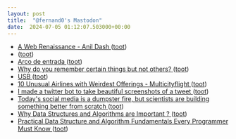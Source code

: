 ```yaml
---
layout: post
title:  "@fernand0's Mastodon"
date:  2024-07-05 01:12:07.503000+00:00
---
```

*  [A Web Renaissance - Anil Dash ](https://www.anildash.com/2022/04/13/a-web-renaissance) ([toot](https://mastodon.social/@fernand0/112731221360778811))
*  [ ](https://todon.eu/@mondadientes) ([toot](https://mastodon.social/@fernand0/112729470459307675))
*  [Arco de entrada ](https://www.flickr.com/photos/fernand0/53817273698) ([toot](https://mastodon.social/@fernand0/112729425128346943))
*  [Why do you remember certain things but not others? ](https://www.futurity.org/human-memory-3212912-2) ([toot](https://mastodon.social/@fernand0/112729366892933199))
*  [USB ](https://avecesunafoto.wordpress.com/2024/07/04/usb) ([toot](https://mastodon.social/@fernand0/112729341858802262))
*  [10 Unusual Airlines with Weirdest Offerings - Multicityflight ](https://multicityflights.com/unusual-airlines-with-weirdest-offerings) ([toot](https://mastodon.social/@fernand0/112729066367384930))
*  [I made a twitter bot to take beautiful screenshots of a tweet ](https://dev.to/dhravya/i-made-a-twitter-bot-to-take-beautiful-screenshots-of-a-tweet-3kk) ([toot](https://mastodon.social/@fernand0/112728918696074657))
*  [Today's social media is a dumpster fire, but scientists are building something better from scratch ](https://www.sciencefocus.com/news/social-media-scientist-build-better-platform?ref=refin) ([toot](https://mastodon.social/@fernand0/112728775970812557))
*  [Why Data Structures and Algorithms are Important ? ](https://dev.to/codewithsom/why-data-structures-and-algorithms-are-important--24n) ([toot](https://mastodon.social/@fernand0/112728007206534751))
*  [Practical Data Structure and Algorithm Fundamentals Every Programmer Must Know ](https://dev.to/ruppysuppy/practical-data-structure-and-algorithm-fundamentals-every-programmer-must-know-30e) ([toot](https://mastodon.social/@fernand0/112727830548071014))

